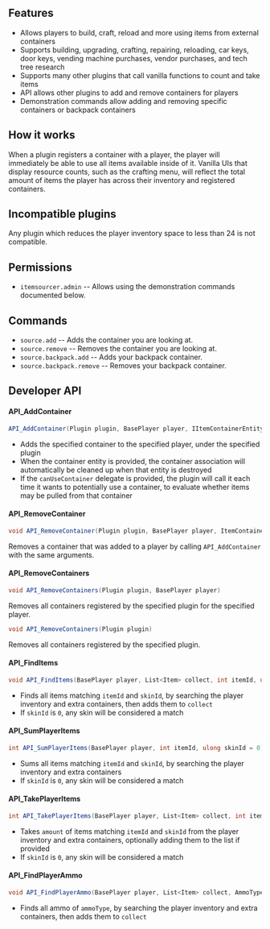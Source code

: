 ## Features

- Allows players to build, craft, reload and more using items from external containers
- Supports building, upgrading, crafting, repairing, reloading, car keys, door keys, vending machine purchases, vendor purchases, and tech tree research
- Supports many other plugins that call vanilla functions to count and take items
- API allows other plugins to add and remove containers for players
- Demonstration commands allow adding and removing specific containers or backpack containers

## How it works

When a plugin registers a container with a player, the player will immediately be able to use all items available inside of it. Vanilla UIs that display resource counts, such as the crafting menu, will reflect the total amount of items the player has across their inventory and registered containers.

## Incompatible plugins

Any plugin which reduces the player inventory space to less than 24 is not compatible.

## Permissions

- `itemsourcer.admin` -- Allows using the demonstration commands documented below.

## Commands

- `source.add` -- Adds the container you are looking at.
- `source.remove` -- Removes the container you are looking at.
- `source.backpack.add` -- Adds your backpack container.
- `source.backpack.remove` -- Removes your backpack container.

## Developer API

#### API_AddContainer

```cs
API_AddContainer(Plugin plugin, BasePlayer player, IItemContainerEntity containerEntity, ItemContainer container, Func<Plugin, BasePlayer, ItemContainer, bool> canUseContainer = null)
```

- Adds the specified container to the specified player, under the specified plugin
- When the container entity is provided, the container association will automatically be cleaned up when that entity is destroyed
- If the `canUseContainer` delegate is provided, the plugin will call it each time it wants to potentially use a container, to evaluate whether items may be pulled from that container

#### API_RemoveContainer

```cs
void API_RemoveContainer(Plugin plugin, BasePlayer player, ItemContainer container)
```

Removes a container that was added to a player by calling `API_AddContainer` with the same arguments.

#### API_RemoveContainers

```cs
void API_RemoveContainers(Plugin plugin, BasePlayer player)
```

Removes all containers registered by the specified plugin for the specified player.

```cs
void API_RemoveContainers(Plugin plugin)
```

Removes all containers registered by the specified plugin.

#### API_FindItems

```cs
void API_FindItems(BasePlayer player, List<Item> collect, int itemId, ulong skinId = 0)
```

- Finds all items matching `itemId` and `skinId`, by searching the player inventory and extra containers, then adds them to `collect`
- If `skinId` is `0`, any skin will be considered a match

#### API_SumPlayerItems

```cs
int API_SumPlayerItems(BasePlayer player, int itemId, ulong skinId = 0)
```

- Sums all items matching `itemId` and `skinId`, by searching the player inventory and extra containers
- If `skinId` is `0`, any skin will be considered a match

#### API_TakePlayerItems

```cs
int API_TakePlayerItems(BasePlayer player, List<Item> collect, int itemId, int amount, ulong skinId = 0)
```

- Takes `amount` of items matching `itemId` and `skinId` from the player inventory and extra containers, optionally adding them to the list if provided
- If `skinId` is `0`, any skin will be considered a match

#### API_FindPlayerAmmo

```cs
void API_FindPlayerAmmo(BasePlayer player, List<Item> collect, AmmoTypes ammoType)
```

- Finds all ammo of `ammoType`, by searching the player inventory and extra containers, then adds them to `collect`
